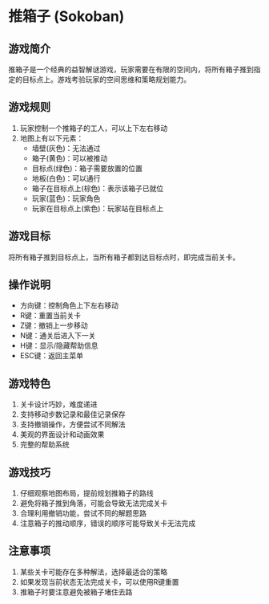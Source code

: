# 推箱子 (Sokoban)

## 游戏简介
推箱子是一个经典的益智解谜游戏，玩家需要在有限的空间内，将所有箱子推到指定的目标点上。游戏考验玩家的空间思维和策略规划能力。

## 游戏规则
1. 玩家控制一个推箱子的工人，可以上下左右移动
2. 地图上有以下元素：
   - 墙壁(灰色)：无法通过
   - 箱子(黄色)：可以被推动
   - 目标点(绿色)：箱子需要放置的位置
   - 地板(白色)：可以通行
   - 箱子在目标点上(棕色)：表示该箱子已就位
   - 玩家(蓝色)：玩家角色
   - 玩家在目标点上(紫色)：玩家站在目标点上

## 游戏目标
将所有箱子推到目标点上，当所有箱子都到达目标点时，即完成当前关卡。

## 操作说明
- 方向键：控制角色上下左右移动
- R键：重置当前关卡
- Z键：撤销上一步移动
- N键：通关后进入下一关
- H键：显示/隐藏帮助信息
- ESC键：返回主菜单

## 游戏特色
1. 关卡设计巧妙，难度递进
2. 支持移动步数记录和最佳记录保存
3. 支持撤销操作，方便尝试不同解法
4. 美观的界面设计和动画效果
5. 完整的帮助系统

## 游戏技巧
1. 仔细观察地图布局，提前规划推箱子的路线
2. 避免将箱子推到角落，可能会导致无法完成关卡
3. 合理利用撤销功能，尝试不同的解题思路
4. 注意箱子的推动顺序，错误的顺序可能导致关卡无法完成

## 注意事项
1. 某些关卡可能存在多种解法，选择最适合的策略
2. 如果发现当前状态无法完成关卡，可以使用R键重置
3. 推箱子时要注意避免被箱子堵住去路